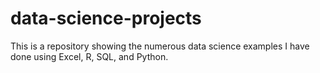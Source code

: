 # data-science-projects
This is a repository showing the numerous data science examples I have done using Excel, R, SQL, and Python.
